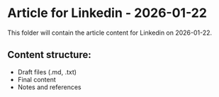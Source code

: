 # Article for Linkedin - 2026-01-22

This folder will contain the article content for Linkedin on 2026-01-22.

## Content structure:
- Draft files (.md, .txt)
- Final content
- Notes and references
